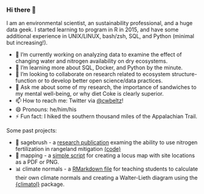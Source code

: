 ### Hi there 👋

I am an environmental scientist, an sustainability professional, and a huge data geek. I started learning to program in R in 2015, and have some additional experience in UNIX/LINUX, bash/zsh, SQL, and Python (minimal but increasing!).

- 🔭 I’m currently working on analyzing data to examine the effect of changing water and nitrogen availability on dry ecosystems.
- 🌱 I’m learning more about SQL, Docker, and Python by the minute.
- 👯 I’m looking to collaborate on research related to ecosystem structure-function or to develop better open science/data practices.
- 💬 Ask me about some of my research, the importance of sandwiches to my mental well-being, or why diet Coke is clearly superior.
- 📫 How to reach me: Twitter via [@cwbeltz](http://twitter.com/cwbeltz)!
- 😄 Pronouns: he/him/his
- ⚡ Fun fact: I hiked the southern thousand miles of the Appalachian Trail.



Some past projects:

- 🌳 sagebrush - a [research publication](https://doi.org/10.1371/journal.pone.0206563) examing the ability to use nitrogen fertilization in rangeland mitigation [(code)](https://github.com/cwbeltz/Proj.002_2014_CBeltz_Sagebrush.N.Fertilization)
- 📜 mapping - a [simple script](https://github.com/cwbeltz/Sketch.002_Locus.Map) for creating a locus map with site locations as a PDF or PNG.
- 📊 climate normals - a [RMarkdown file](https://github.com/cwbeltz/Sketch.001_Climate.Diagram.WL) for teaching students to calculate their own climate normals and creating a Walter-Lieth diagram using the [{climatol}](https://github.com/cran/climatol) package.
